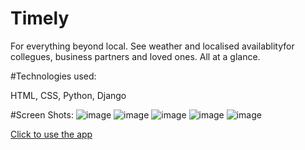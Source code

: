 # Timely

For everything beyond local. See weather and localised availablityfor collegues, business partners and loved ones. All at a glance.

#Technologies used: 

HTML, CSS, Python, Django


#Screen Shots: 
![image](https://user-images.githubusercontent.com/22383404/163689618-10199eb9-c50a-4c74-a2c6-dbb756bfff1f.png)
![image](https://user-images.githubusercontent.com/22383404/163689623-6657def5-a57f-47b1-b492-f568b3be0f5b.png)
![image](https://user-images.githubusercontent.com/22383404/163689658-360e6f64-0faf-42c3-854a-8f1365682afc.png)
![image](https://user-images.githubusercontent.com/22383404/163689664-bb1a6022-1222-4b85-b6dc-48fc1e8e13fd.png)
![image](https://user-images.githubusercontent.com/22383404/163689638-2e2ec918-8be7-49ed-80a9-9a672bed9c8f.png)


[Click to use the app](URL 'https://timely-app-sei-flex.herokuapp.com/')
